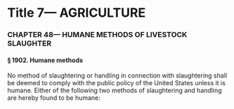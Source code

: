 
# Title 7— AGRICULTURE
### CHAPTER 48— HUMANE METHODS OF LIVESTOCK SLAUGHTER
#### § 1902. Humane methods

No method of slaughtering or handling in connection with slaughtering shall be deemed to comply with the public policy of the United States unless it is humane. Either of the following two methods of slaughtering and handling are hereby found to be humane:
